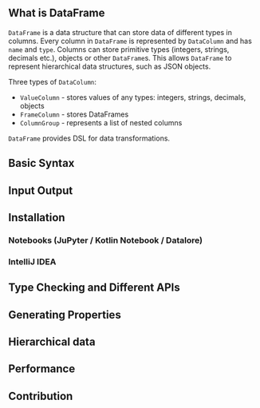 [//]: # (title: Overview)

## What is DataFrame

`DataFrame` is a data structure that can store data of different types in columns. Every column in `DataFrame` is represented by `DataColumn` and has `name` and `type`. Columns can store primitive types (integers, strings, decimals etc.), objects or other `DataFrame`s. This allows `DataFrame` to represent hierarchical data structures, such as JSON objects.  

Three types of `DataColumn`:
* `ValueColumn` - stores values of any types: integers, strings, decimals, objects
* `FrameColumn` - stores DataFrames
* `ColumnGroup` - represents a list of nested columns

`DataFrame` provides DSL for data transformations.

## Basic Syntax

## Input Output

## Installation

### Notebooks (JuPyter / Kotlin Notebook / Datalore)
### IntelliJ IDEA

## Type Checking and Different APIs

## Generating Properties

## Hierarchical data

## Performance

## Contribution
